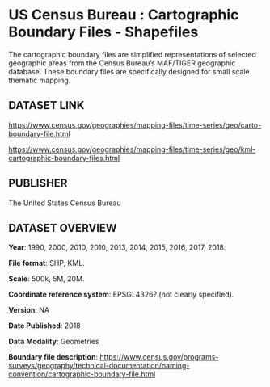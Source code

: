 # US Census Bureau : Cartographic Boundary Files - Shapefiles

The cartographic boundary files are simplified representations of selected geographic areas from the Census Bureau’s MAF/TIGER geographic database. These boundary files are specifically designed for small scale thematic mapping.

## DATASET LINK
https://www.census.gov/geographies/mapping-files/time-series/geo/carto-boundary-file.html

https://www.census.gov/geographies/mapping-files/time-series/geo/kml-cartographic-boundary-files.html

## PUBLISHER
The United States Census Bureau

## DATASET OVERVIEW
**Year**: 1990, 2000, 2010, 2010, 2013, 2014, 2015, 2016, 2017, 2018.

**File format**: SHP, KML.

**Scale**: 500k, 5M, 20M.

**Coordinate reference system**: EPSG: 4326? (not clearly specified).

**Version**: NA

**Date Published**: 2018

**Data Modality**: Geometries

**Boundary file description**: https://www.census.gov/programs-surveys/geography/technical-documentation/naming-convention/cartographic-boundary-file.html